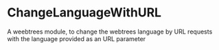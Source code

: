 # ChangeLanguageWithURL
A weebtrees module, to change the webtrees language by URL requests  with the language provided as an URL parameter

